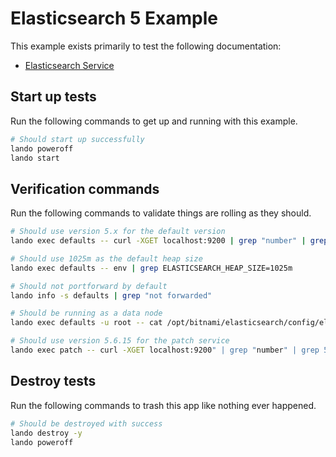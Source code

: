 # Elasticsearch 5 Example

This example exists primarily to test the following documentation:

* [Elasticsearch Service](https://docs.lando.dev/plugins/elasticsearch)

## Start up tests

Run the following commands to get up and running
with this example.

```bash
# Should start up successfully
lando poweroff
lando start
```

## Verification commands

Run the following commands to validate things are rolling as they should.

```bash
# Should use version 5.x for the default version
lando exec defaults -- curl -XGET localhost:9200 | grep "number" | grep "5."

# Should use 1025m as the default heap size
lando exec defaults -- env | grep ELASTICSEARCH_HEAP_SIZE=1025m

# Should not portforward by default
lando info -s defaults | grep "not forwarded"

# Should be running as a data node
lando exec defaults -u root -- cat /opt/bitnami/elasticsearch/config/elasticsearch.yml | grep "data: true"

# Should use version 5.6.15 for the patch service
lando exec patch -- curl -XGET localhost:9200" | grep "number" | grep 5.6.15
```

## Destroy tests

Run the following commands to trash this app like nothing ever happened.

```bash
# Should be destroyed with success
lando destroy -y
lando poweroff
```

